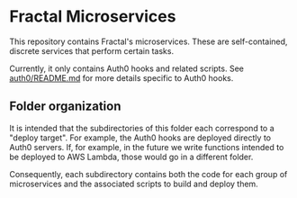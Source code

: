 # Fractal Microservices

This repository contains Fractal's microservices. These are self-contained, discrete services that perform certain tasks.

Currently, it only contains Auth0 hooks and related scripts. See [auth0/README.md](auth0/README.md) for more details specific to Auth0 hooks.

## Folder organization

It is intended that the subdirectories of this folder each correspond to a "deploy target". For example, the Auth0 hooks are deployed directly to Auth0 servers. If, for example, in the future we write functions intended to be deployed to AWS Lambda, those would go in a different folder.

Consequently, each subdirectory contains both the code for each group of microservices and the associated scripts to build and deploy them.